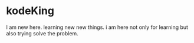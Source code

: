 # kodeKing
I am new here. learning new new things. i am here not only for learning but also trying solve the problem. 
